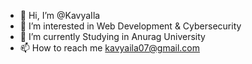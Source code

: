 - 👋 Hi, I’m @KavyaIla
- 👀 I’m interested in Web Development & Cybersecurity
- 🌱 I’m currently Studying in Anurag University 
- 📫 How to reach me kavyaila07@gmail.com

<!---
KavyaIla/KavyaIla is a ✨ special ✨ repository because its `README.md` (this file) appears on your GitHub profile.
You can click the Preview link to take a look at your changes.
--->

